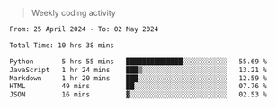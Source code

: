 > Weekly coding activity
<!--START_SECTION:waka-->

```txt
From: 25 April 2024 - To: 02 May 2024

Total Time: 10 hrs 38 mins

Python       5 hrs 55 mins   ██████████████░░░░░░░░░░░   55.69 %
JavaScript   1 hr 24 mins    ███▒░░░░░░░░░░░░░░░░░░░░░   13.21 %
Markdown     1 hr 20 mins    ███░░░░░░░░░░░░░░░░░░░░░░   12.59 %
HTML         49 mins         ██░░░░░░░░░░░░░░░░░░░░░░░   07.76 %
JSON         16 mins         ▓░░░░░░░░░░░░░░░░░░░░░░░░   02.53 %
```

<!--END_SECTION:waka-->
